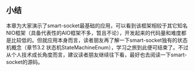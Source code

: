 ## 小结
本章为大家演示了smart-socket最基础的应用，可以看到该框架相较于其它知名NIO框架（具备代表性的AIO框架不多，暂且不论），开发起来的代码量和难度都是比较低的。但就应用本身而言，读者朋友再了解一下smart-socket独有的状态机概念（章节3.2 状态机StateMachineEnum），学习之旅到此便可结束了。不过从个人技术成长角度而言，建议读者朋友继续往下看，最好也去阅读一下smart-socket的源码。